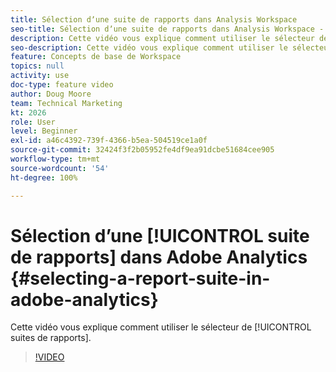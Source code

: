 ```yaml
---
title: Sélection dʼune suite de rapports dans Analysis Workspace
seo-title: Sélection dʼune suite de rapports dans Analysis Workspace - Adobe Analytics
description: Cette vidéo vous explique comment utiliser le sélecteur de suites de rapports.
seo-description: Cette vidéo vous explique comment utiliser le sélecteur de suites de rapports. - Adobe Analytics
feature: Concepts de base de Workspace
topics: null
activity: use
doc-type: feature video
author: Doug Moore
team: Technical Marketing
kt: 2026
role: User
level: Beginner
exl-id: a46c4392-739f-4366-b5ea-504519ce1a0f
source-git-commit: 32424f3f2b05952fe4df9ea91dcbe51684cee905
workflow-type: tm+mt
source-wordcount: '54'
ht-degree: 100%

---
```


# Sélection dʼune [!UICONTROL suite de rapports] dans Adobe Analytics {#selecting-a-report-suite-in-adobe-analytics}

Cette vidéo vous explique comment utiliser le sélecteur de [!UICONTROL suites de rapports].

>[!VIDEO](https://video.tv.adobe.com/v/23967/?quality=12)
